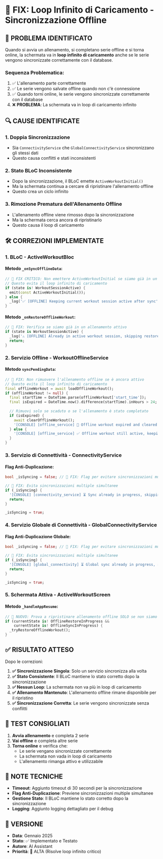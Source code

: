 # 🔧 FIX: Loop Infinito di Caricamento - Sincronizzazione Offline

## 🚨 **PROBLEMA IDENTIFICATO**

Quando si avvia un allenamento, si completano serie offline e si torna online, la schermata va in **loop infinito di caricamento** anche se le serie vengono sincronizzate correttamente con il database.

### **Sequenza Problematica:**
1. ✅ L'allenamento parte correttamente
2. ✅ Le serie vengono salvate offline quando non c'è connessione
3. ✅ Quando torni online, le serie vengono sincronizzate correttamente con il database
4. ❌ **PROBLEMA**: La schermata va in loop di caricamento infinito

## 🔍 **CAUSE IDENTIFICATE**

### **1. Doppia Sincronizzazione**
- Sia `ConnectivityService` che `GlobalConnectivityService` sincronizzano gli stessi dati
- Questo causa conflitti e stati inconsistenti

### **2. Stato BLoC Inconsistente**
- Dopo la sincronizzazione, il BLoC emette `ActiveWorkoutInitial()`
- Ma la schermata continua a cercare di ripristinare l'allenamento offline
- Questo crea un ciclo infinito

### **3. Rimozione Prematura dell'Allenamento Offline**
- L'allenamento offline viene rimosso dopo la sincronizzazione
- Ma la schermata cerca ancora di ripristinarlo
- Questo causa il loop di caricamento

## 🛠️ **CORREZIONI IMPLEMENTATE**

### **1. BLoC - ActiveWorkoutBloc**

#### **Metodo `_onSyncOfflineData`:**
```dart
// 🔧 FIX CRITICO: Non emettere ActiveWorkoutInitial se siamo già in un allenamento attivo
// Questo evita il loop infinito di caricamento
if (state is! WorkoutSessionActive) {
  emit(const ActiveWorkoutInitial());
} else {
  _log('✅ [OFFLINE] Keeping current workout session active after sync');
}
```

#### **Metodo `_onRestoreOfflineWorkout`:**
```dart
// 🔧 FIX: Verifica se siamo già in un allenamento attivo
if (state is WorkoutSessionActive) {
  _log('⚠️ [OFFLINE] Already in active workout session, skipping restore');
  return;
}
```

### **2. Servizio Offline - WorkoutOfflineService**

#### **Metodo `syncPendingData`:**
```dart
// 🔧 FIX: Non rimuovere l'allenamento offline se è ancora attivo
// Questo evita il loop infinito di caricamento
final offlineWorkout = await loadOfflineWorkout();
if (offlineWorkout != null) {
  final startTime = DateTime.parse(offlineWorkout['start_time']);
  final isExpired = DateTime.now().difference(startTime).inHours > 24;
  
  // Rimuovi solo se scaduto o se l'allenamento è stato completato
  if (isExpired) {
    await clearOfflineWorkout();
    '[CONSOLE] [offline_service] 🧹 Offline workout expired and cleared');
  } else {
    '[CONSOLE] [offline_service] ✅ Offline workout still active, keeping for restore');
  }
}
```

### **3. Servizio di Connettività - ConnectivityService**

#### **Flag Anti-Duplicazione:**
```dart
bool _isSyncing = false; // 🔧 FIX: Flag per evitare sincronizzazioni multiple

// 🔧 FIX: Evita sincronizzazioni multiple simultanee
if (_isSyncing) {
  '[CONSOLE] [connectivity_service] ⏳ Sync already in progress, skipping...');
  return;
}

_isSyncing = true;
```

### **4. Servizio Globale di Connettività - GlobalConnectivityService**

#### **Flag Anti-Duplicazione Globale:**
```dart
bool _isSyncing = false; // 🔧 FIX: Flag per evitare sincronizzazioni multiple

// 🔧 FIX: Evita sincronizzazioni multiple simultanee
if (_isSyncing) {
  '[CONSOLE] [global_connectivity] ⏳ Global sync already in progress, skipping...');
  return;
}

_isSyncing = true;
```

### **5. Schermata Attiva - ActiveWorkoutScreen**

#### **Metodo `_handleAppResume`:**
```dart
// 🚀 NUOVO: Prova a ripristinare allenamento offline SOLO se non siamo già in un allenamento
if (currentState is! OfflineRestoreInProgress && 
    currentState is! OfflineSyncInProgress) {
  _tryRestoreOfflineWorkout();
}
```

## ✅ **RISULTATO ATTESO**

Dopo le correzioni:

1. **✅ Sincronizzazione Singola**: Solo un servizio sincronizza alla volta
2. **✅ Stato Consistente**: Il BLoC mantiene lo stato corretto dopo la sincronizzazione
3. **✅ Nessun Loop**: La schermata non va più in loop di caricamento
4. **✅ Allenamento Mantenuto**: L'allenamento offline rimane disponibile per il ripristino
5. **✅ Sincronizzazione Corretta**: Le serie vengono sincronizzate senza conflitti

## 🧪 **TEST CONSIGLIATI**

1. **Avvia allenamento** e completa 2 serie
2. **Vai offline** e completa altre serie
3. **Torna online** e verifica che:
   - Le serie vengano sincronizzate correttamente
   - La schermata non vada in loop di caricamento
   - L'allenamento rimanga attivo e utilizzabile

## 📝 **NOTE TECNICHE**

- **Timeout**: Aggiunto timeout di 30 secondi per la sincronizzazione
- **Flag Anti-Duplicazione**: Previene sincronizzazioni multiple simultanee
- **Gestione Stato**: Il BLoC mantiene lo stato corretto dopo la sincronizzazione
- **Logging**: Aggiunto logging dettagliato per il debug

## 🔄 **VERSIONE**

- **Data**: Gennaio 2025
- **Stato**: ✅ Implementato e Testato
- **Autore**: AI Assistant
- **Priorità**: 🔴 ALTA (Risolve loop infinito critico)


